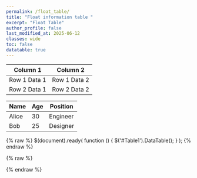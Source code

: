 ```yaml
---
permalink: /float_table/
title: "Float information table "
excerpt: "Float Table"
author_profile: false
last_modified_at: 2025-06-12
classes: wide
toc: false
datatable: true
---
```


<table id="Table1" class="display">
    <thead>
        <tr>
            <th>Column 1</th>
            <th>Column 2</th>
        </tr>
    </thead>
    <tbody>
        <tr>
            <td>Row 1 Data 1</td>
            <td>Row 1 Data 2</td>
        </tr>
        <tr>
            <td>Row 2 Data 1</td>
            <td>Row 2 Data 2</td>
        </tr>
    </tbody>
</table>


<table id="my-table">
  <thead>
    <tr>
      <th>Name</th>
      <th>Age</th>
      <th>Position</th>
    </tr>
  </thead>
  <tbody>
    <tr>
      <td>Alice</td>
      <td>30</td>
      <td>Engineer</td>
    </tr>
    <tr>
      <td>Bob</td>
      <td>25</td>
      <td>Designer</td>
    </tr>
  </tbody>
</table>

{% raw %}
$(document).ready( function () {
    $('#Table1').DataTable();
} );
{% endraw %}

{% raw %}
<script>
  $(document).ready(function () {
    $('#my-table').DataTable();
  });
</script>
{% endraw %}